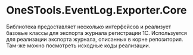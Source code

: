 # OneSTools.EventLog.Exporter.Core

Библиотека предоставляет несколько интерфейсов и реализует базовые классы для экспорта журнала регистрации 1С. 
Используется для реализации экспорта журнала, описанных в корне репозитория. Там-же можно посмотреть исходные коды реализации.
